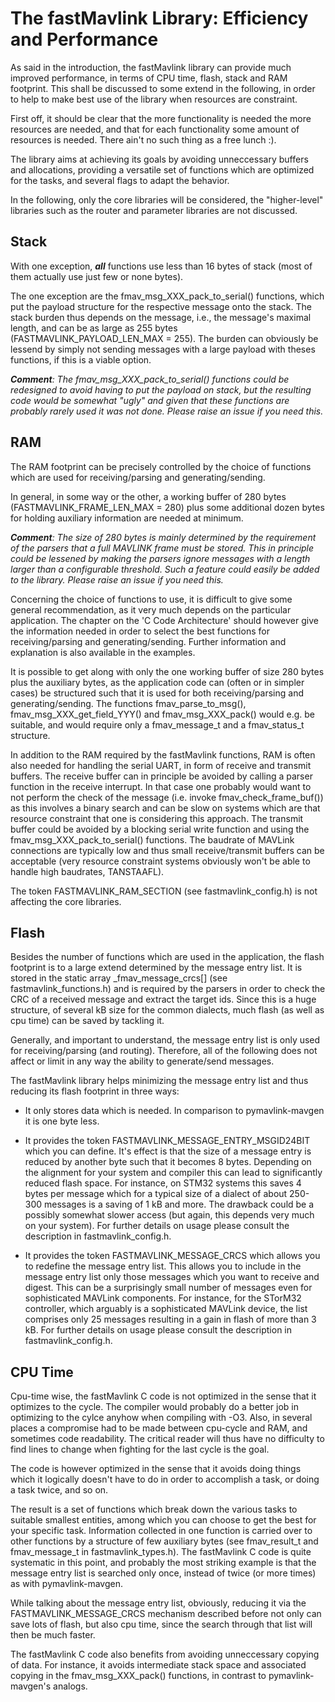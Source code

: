
# The fastMavlink Library: Efficiency and Performance #

As said in the introduction, the fastMavlink library can provide much improved performance, in terms of CPU time, flash, stack and RAM footprint. This shall be discussed to some extend in the following, in order to help to make best use of the library when resources are constraint.

First off, it should be clear that the more functionality is needed the more resources are needed, and that for each functionality some amount of resources is needed. There ain't no such thing as a free lunch :).

The library aims at achieving its goals by avoiding unneccessary buffers and allocations, providing a versatile set of functions which are optimized for the tasks, and several flags to adapt the behavior.

In the following, only the core libraries will be considered, the "higher-level" libraries such as the router and parameter libraries are not discussed.

## Stack ##

With one exception, _**all**_ functions use less than 16 bytes of stack (most of them actually use just few or none bytes).

The one exception are the fmav_msg_XXX_pack_to_serial() functions, which put the payload structure for the respective message onto the stack. The stack burden thus depends on the message, i.e., the message's maximal length, and can be as large as 255 bytes (FASTMAVLINK_PAYLOAD_LEN_MAX = 255). The burden can obviously be lessend by simply not sending messages with a large payload with theses functions, if this is a viable option.

_**Comment**: The fmav_msg_XXX_pack_to_serial() functions could be redesigned to avoid having to put the payload on stack, but the resulting code would be somewhat "ugly" and given that these functions are probably rarely used it was not done. Please raise an issue if you need this._

## RAM ##

The RAM footprint can be precisely controlled by the choice of functions which are used for receiving/parsing and generating/sending.

In general, in some way or the other, a working buffer of 280 bytes (FASTMAVLINK_FRAME_LEN_MAX = 280) plus some additional dozen bytes for holding auxiliary information are needed at minimum.

_**Comment**: The size of 280 bytes is mainly determined by the requirement of the parsers that a full MAVLINK frame must be stored. This in principle could be lessened by making the parsers ignore messages with a length larger than a configurable threshold. Such a feature could easily be added to the library. Please raise an issue if you need this._

Concerning the choice of functions to use, it is difficult to give some general recommendation, as it very much depends on the particular application. The chapter on the 'C Code Architecture' should however give the information needed in order to select the best functions for receiving/parsing and generating/sending. Further information and explanation is also available in the examples.

It is possible to get along with only the one working buffer of size 280 bytes plus the auxiliary bytes, as the application code can (often or in simpler cases) be structured such that it is used for both receiving/parsing and generating/sending. The functions fmav_parse_to_msg(), fmav_msg_XXX_get_field_YYY() and fmav_msg_XXX_pack() would e.g. be suitable, and would require only a fmav_message_t and a fmav_status_t structure.

In addition to the RAM required by the fastMavlink functions, RAM is often also needed for handling the serial UART, in form of receive and transmit buffers. The receive buffer can in principle be avoided by calling a parser function in the receive interrupt. In that case one probably would want to not perform the check of the message (i.e. invoke fmav_check_frame_buf()) as this involves a binary search and can be slow on systems which are that resource constraint that one is considering this approach. The transmit buffer could be avoided by a blocking serial write function and using the fmav_msg_XXX_pack_to_serial() functions. The baudrate of MAVLink connections are typically low and thus small receive/transmit buffers can be acceptable (very resource constraint systems obviously won't be able to handle high baudrates, TANSTAAFL).

The token FASTMAVLINK_RAM_SECTION (see fastmavlink_config.h) is not affecting the core libraries.

## Flash ##

Besides the number of functions which are used in the application, the flash footprint is to a large extend determined by the message entry list. It is stored in the static array _fmav_message_crcs[] (see fastmavlink_functions.h) and is required by the parsers in order to check the CRC of a received message and extract the target ids. Since this is a huge structure, of several kB size for the common dialects, much flash (as well as cpu time) can be saved by tackling it.

Generally, and important to understand, the message entry list is only used for receiving/parsing (and routing). Therefore, all of the following does not affect or limit in any way the ability to generate/send messages.

The fastMavlink library helps minimizing the message entry list and thus reducing its flash footprint in three ways:

* It only stores data which is needed. In comparison to pymavlink-mavgen it is one byte less.

* It provides the token FASTMAVLINK_MESSAGE_ENTRY_MSGID24BIT which you can define. It's effect is that the size of a message entry is reduced by another byte such that it becomes 8 bytes. Depending on the alignment for your system and compiler this can lead to significantly reduced flash space. For instance, on STM32 systems this saves 4 bytes per message which for a typical size of a dialect of about 250-300 messages is a saving of 1 kB and more. The drawback could be a possibly somewhat slower access (but again, this depends very much on your system). For further details on usage please consult the description in fastmavlink_config.h.

* It provides the token FASTMAVLINK_MESSAGE_CRCS which allows you to redefine the message entry list. This allows you to include in the message entry list only those messages which you want to receive and digest. This can be a surprisingly small number of messages even for sophisticated MAVLink components. For instance, for the STorM32 controller, which arguably is a sophisticated MAVLink device, the list comprises only 25 messages resulting in a gain in flash of more than 3 kB. For further details on usage please consult the description in fastmavlink_config.h.

## CPU Time ##

Cpu-time wise, the fastMavlink C code is not optimized in the sense that it optimizes to the cycle. The compiler would probably do a better job in optimizing to the cylce anyhow when compiling with -O3. Also, in several places a compromise had to be made between cpu-cycle and RAM, and sometimes code readability. The critical reader will thus have no difficulty to find lines to change when fighting for the last cycle is the goal. 

The code is however optimized in the sense that it avoids doing things which it logically doesn't have to do in order to accomplish a task, or doing a task twice, and so on. 

The result is a set of functions which break down the various tasks to suitable smallest entities, among which you can choose to get the best for your specific task. Information collected in one function is carried over to other functions by a structure of few auxiliary bytes (see fmav_result_t and fmav_message_t in fastmavlink_types.h). The fastMavlink C code is quite systematic in this point, and probably the most striking example is that the message entry list is searched only once, instead of twice (or more times) as with pymavlink-mavgen. 

While talking about the message entry list, obviously, reducing it via the FASTMAVLINK_MESSAGE_CRCS mechanism described before not only can save lots of flash, but also cpu time, since the search through that list will then be much faster.

The fastMavlink C code also benefits from avoiding unneccessary copying of data. For instance, it avoids intermediate stack space and associated copying in the fmav_msg_XXX_pack() functions, in contrast to pymavlink-mavgen's analogs.







